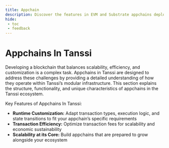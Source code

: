 ```yaml
---
title: Appchain
description: Discover the features in EVM and Substrate appchains deployed through Tanssi, leveraging user-friendly and easy-to-deploy templates for enhanced capabilities.
hide: 
 - toc
 - feedback
---
```


# Appchains In Tanssi

Developing a blockchain that balances scalability, efficiency, and customization is a complex task. Appchains in Tanssi are designed to address these challenges by providing a detailed understanding of how they operate within Tanssi’s modular infrastructure. This section explains the structure, functionality, and unique characteristics of appchains in the Tanssi ecosystem.

Key Features of Appchains In Tanssi:

- **Runtime Customization:** Adapt transaction types, execution logic, and state transitions to fit your appchain’s specific requirements
- **Transaction Efficiency:** Optimize transaction fees for scalability and economic sustainability
- **Scalability at its Core:** Build appchains that are prepared to grow alongside your ecosystem
